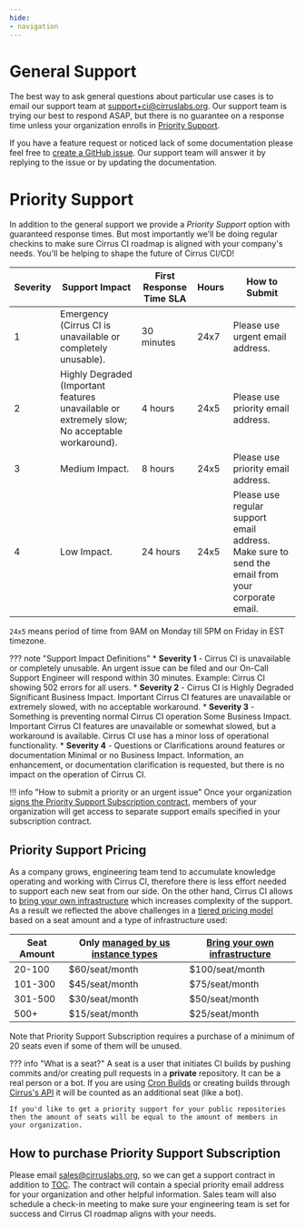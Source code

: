 ```yaml
---
hide:
- navigation
---
```


# General Support

The best way to ask general questions about particular use cases is to email our support team at [support+ci@cirruslabs.org](mailto:support+ci@cirruslabs.org).
Our support team is trying our best to respond ASAP, but there is no guarantee on a response time unless your organization enrolls in [Priority Support](#priority-support).

If you have a feature request or noticed lack of some documentation please feel free to [create a GitHub issue](https://github.com/cirruslabs/cirrus-ci-docs/issues/new/choose).
Our support team will answer it by replying to the issue or by updating the documentation.

# Priority Support

In addition to the general support we provide a *Priority Support* option with guaranteed response times. But most importantly we'll be doing
regular checkins to make sure Cirrus CI roadmap is aligned with your company's needs. You'll be helping to shape the future of Cirrus CI/CD!

| Severity | Support Impact                                                                                | First Response Time SLA | Hours | How to Submit                                                                                    |
|----------|-----------------------------------------------------------------------------------------------|-------------------------|-------|--------------------------------------------------------------------------------------------------|
| 1        | Emergency (Cirrus CI is unavailable or completely unusable).                                  | 30 minutes              | 24x7  | Please use urgent email address.                                                                 |
| 2        | Highly Degraded (Important features unavailable or extremely slow; No acceptable workaround). | 4 hours                 | 24x5  | Please use priority email address.                                                               |
| 3        | Medium Impact.                                                                                | 8 hours                 | 24x5  | Please use priority email address.                                                               |
| 4        | Low Impact.                                                                                   | 24 hours                | 24x5  | Please use regular support email address. Make sure to send the email from your corporate email. |

`24x5` means period of time from 9AM on Monday till 5PM on Friday in EST timezone.

<!-- markdownlint-disable MD037 -->
??? note "Support Impact Definitions"
    * **Severity 1** - Cirrus CI is unavailable or completely unusable. An urgent issue can be filed and
      our On-Call Support Engineer will respond within 30 minutes. Example: Cirrus CI showing 502 errors for all users.
    * **Severity 2** - Cirrus CI is Highly Degraded Significant Business Impact. Important Cirrus CI features are unavailable
      or extremely slowed, with no acceptable workaround.
    * **Severity 3** - Something is preventing normal Cirrus CI operation Some Business Impact. Important Cirrus CI
      features are unavailable or somewhat slowed, but a workaround is available. Cirrus CI use has a minor loss of operational functionality.
    * **Severity 4** - Questions or Clarifications around features or documentation Minimal or no Business Impact. 
      Information, an enhancement, or documentation clarification is requested, but there is no impact on the operation of Cirrus CI.

!!! info "How to submit a priority or an urgent issue"
    Once your organization [signs the Priority Support Subscription contract](#how-to-purchase-priority-support-subscription),
    members of your organization will get access to separate support emails specified in your subscription contract.

## Priority Support Pricing

As a company grows, engineering team tend to accumulate knowledge operating and working with Cirrus CI,
therefore there is less effort needed to support each new seat from our side. On the other hand, Cirrus CI allows to [bring your own infrastructure](guide/supported-computing-services.md)
which increases complexity of the support. As a result we reflected the above challenges in a [tiered pricing model](https://www.rebilly.com/blog/subscription-business-pricing-formulas/#tiered)
based on a seat amount and a type of infrastructure used:

| Seat Amount | Only [managed by us instance types](guide/writing-tasks.md#execution-environment) | [Bring your own infrastructure](guide/supported-computing-services.md) |
|-------------|-----------------------------------------------------------------------------------|------------------------------------------------------------------------|
| 20-100      | $60/seat/month                                                                    | $100/seat/month                                                        |
| 101-300     | $45/seat/month                                                                    | $75/seat/month                                                         |
| 301-500     | $30/seat/month                                                                    | $50/seat/month                                                         |
| 500+        | $15/seat/month                                                                    | $25/seat/month                                                         |

Note that Priority Support Subscription requires a purchase of a minimum of 20 seats even if some of them will be unused.

??? info "What is a seat?"
    A seat is a user that initiates CI builds by pushing commits and/or creating pull requests in a **private** repository.
    It can be a real person or a bot. If you are using [Cron Builds](guide/writing-tasks.md#cron-builds) or creating builds through [Cirrus's API](api.md)
    it will be counted as an additional seat (like a bot).

    If you'd like to get a priority support for your public repositories then the amount of seats will be equal to the amount of members in your organization.

## How to purchase Priority Support Subscription

Please email [sales@cirruslabs.org](mailto:sales@cirruslabs.org), so we can get a support contract in addition to [TOC](legal/terms.md).
The contract will contain a special priority email address for your organization and other helpful information. Sales team will
also schedule a check-in meeting to make sure your engineering team is set for success and Cirrus CI roadmap aligns with your needs.
